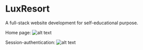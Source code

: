 # LuxResort
A full-stack website development for self-educational purpose.

Home page: 
![alt text](https://github.com/dabitk/LuxResort/blob/master/main_page.gif "Main Page")

Session-authentication:
![alt text](https://github.com/dabitk/LuxResort/blob/master/session_login.gif "Session Auth")
